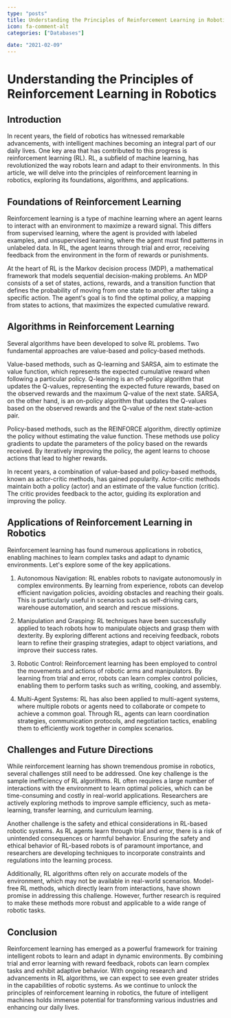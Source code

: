 ```yaml
---
type: "posts"
title: Understanding the Principles of Reinforcement Learning in Robotics
icon: fa-comment-alt
categories: ["Databases"]

date: "2021-02-09"
---
```




# Understanding the Principles of Reinforcement Learning in Robotics

## Introduction
In recent years, the field of robotics has witnessed remarkable advancements, with intelligent machines becoming an integral part of our daily lives. One key area that has contributed to this progress is reinforcement learning (RL). RL, a subfield of machine learning, has revolutionized the way robots learn and adapt to their environments. In this article, we will delve into the principles of reinforcement learning in robotics, exploring its foundations, algorithms, and applications.

## Foundations of Reinforcement Learning
Reinforcement learning is a type of machine learning where an agent learns to interact with an environment to maximize a reward signal. This differs from supervised learning, where the agent is provided with labeled examples, and unsupervised learning, where the agent must find patterns in unlabeled data. In RL, the agent learns through trial and error, receiving feedback from the environment in the form of rewards or punishments.

At the heart of RL is the Markov decision process (MDP), a mathematical framework that models sequential decision-making problems. An MDP consists of a set of states, actions, rewards, and a transition function that defines the probability of moving from one state to another after taking a specific action. The agent's goal is to find the optimal policy, a mapping from states to actions, that maximizes the expected cumulative reward.

## Algorithms in Reinforcement Learning
Several algorithms have been developed to solve RL problems. Two fundamental approaches are value-based and policy-based methods.

Value-based methods, such as Q-learning and SARSA, aim to estimate the value function, which represents the expected cumulative reward when following a particular policy. Q-learning is an off-policy algorithm that updates the Q-values, representing the expected future rewards, based on the observed rewards and the maximum Q-value of the next state. SARSA, on the other hand, is an on-policy algorithm that updates the Q-values based on the observed rewards and the Q-value of the next state-action pair.

Policy-based methods, such as the REINFORCE algorithm, directly optimize the policy without estimating the value function. These methods use policy gradients to update the parameters of the policy based on the rewards received. By iteratively improving the policy, the agent learns to choose actions that lead to higher rewards.

In recent years, a combination of value-based and policy-based methods, known as actor-critic methods, has gained popularity. Actor-critic methods maintain both a policy (actor) and an estimate of the value function (critic). The critic provides feedback to the actor, guiding its exploration and improving the policy.

## Applications of Reinforcement Learning in Robotics
Reinforcement learning has found numerous applications in robotics, enabling machines to learn complex tasks and adapt to dynamic environments. Let's explore some of the key applications.

1. Autonomous Navigation: RL enables robots to navigate autonomously in complex environments. By learning from experience, robots can develop efficient navigation policies, avoiding obstacles and reaching their goals. This is particularly useful in scenarios such as self-driving cars, warehouse automation, and search and rescue missions.

2. Manipulation and Grasping: RL techniques have been successfully applied to teach robots how to manipulate objects and grasp them with dexterity. By exploring different actions and receiving feedback, robots learn to refine their grasping strategies, adapt to object variations, and improve their success rates.

3. Robotic Control: Reinforcement learning has been employed to control the movements and actions of robotic arms and manipulators. By learning from trial and error, robots can learn complex control policies, enabling them to perform tasks such as writing, cooking, and assembly.

4. Multi-Agent Systems: RL has also been applied to multi-agent systems, where multiple robots or agents need to collaborate or compete to achieve a common goal. Through RL, agents can learn coordination strategies, communication protocols, and negotiation tactics, enabling them to efficiently work together in complex scenarios.

## Challenges and Future Directions
While reinforcement learning has shown tremendous promise in robotics, several challenges still need to be addressed. One key challenge is the sample inefficiency of RL algorithms. RL often requires a large number of interactions with the environment to learn optimal policies, which can be time-consuming and costly in real-world applications. Researchers are actively exploring methods to improve sample efficiency, such as meta-learning, transfer learning, and curriculum learning.

Another challenge is the safety and ethical considerations in RL-based robotic systems. As RL agents learn through trial and error, there is a risk of unintended consequences or harmful behavior. Ensuring the safety and ethical behavior of RL-based robots is of paramount importance, and researchers are developing techniques to incorporate constraints and regulations into the learning process.

Additionally, RL algorithms often rely on accurate models of the environment, which may not be available in real-world scenarios. Model-free RL methods, which directly learn from interactions, have shown promise in addressing this challenge. However, further research is required to make these methods more robust and applicable to a wide range of robotic tasks.

## Conclusion
Reinforcement learning has emerged as a powerful framework for training intelligent robots to learn and adapt in dynamic environments. By combining trial and error learning with reward feedback, robots can learn complex tasks and exhibit adaptive behavior. With ongoing research and advancements in RL algorithms, we can expect to see even greater strides in the capabilities of robotic systems. As we continue to unlock the principles of reinforcement learning in robotics, the future of intelligent machines holds immense potential for transforming various industries and enhancing our daily lives.